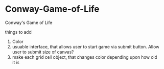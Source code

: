 # Conway-Game-of-Life
Conway's Game of Life

things to add

1.  Color
2.  usuable interface, that allows user to start game via submit button. Allow user to submit size of canvas?
3.  make each grid cell object, that changes color depending upon how old it is
